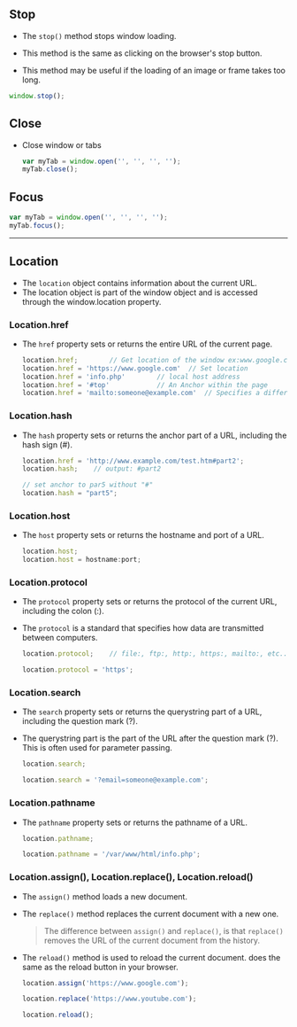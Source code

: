 ## Stop

* The `stop()` method stops window loading.

* This method is the same as clicking on the browser's stop button.

* This method may be useful if the loading of an image or frame takes too long.

```javascript
window.stop();
```

## Close

* Close window or tabs
  
  ```javascript
  var myTab = window.open('', '', '', '');
  myTab.close();
  ```
  
## Focus

```javascript
var myTab = window.open('', '', '', '');
myTab.focus();
```

---
## Location

* The `location` object contains information about the current URL.
* The location object is part of the window object and is accessed through the window.location property.

### Location.href

* The `href` property sets or returns the entire URL of the current page.

  ```javascript
  location.href;        // Get location of the window ex:www.google.com
  location.href = 'https://www.google.com'  // Set location
  location.href = 'info.php'        // local host address
  location.href = '#top'            // An Anchor within the page
  location.href = 'mailto:someone@example.com'  // Specifies a different protocol (mail, file, ftp)
  ```

### Location.hash

* The `hash` property sets or returns the anchor part of a URL, including the hash sign (#).
 
  ```javascript
  location.href = 'http://www.example.com/test.htm#part2';
  location.hash;    // output: #part2

  // set anchor to par5 without "#"
  location.hash = "part5";
  ```

### Location.host

* The `host` property sets or returns the hostname and port of a URL.

  ```javascript
  location.host;
  location.host = hostname:port;
  ```
  
### Location.protocol

* The `protocol` property sets or returns the protocol of the current URL, including the colon (:).
* The `protocol` is a standard that specifies how data are transmitted between computers.

  ```javascript
  location.protocol;    // file:, ftp:, http:, https:, mailto:, etc..

  location.protocol = 'https';
  ```
  
### Location.search

* The `search` property sets or returns the querystring part of a URL, including the question mark (?).

* The querystring part is the part of the URL after the question mark (?). This is often used for parameter passing.

  ```javascript
  location.search;

  location.search = '?email=someone@example.com';
  ```

### Location.pathname

* The `pathname` property sets or returns the pathname of a URL.

  ```javascript
  location.pathname;

  location.pathname = '/var/www/html/info.php';
  ```

### Location.assign(), Location.replace(), Location.reload()

* The `assign()` method loads a new document.
* The `replace()` method replaces the current document with a new one.
  > The difference between `assign()` and `replace()`, is that `replace()` removes the URL of the current document from the history.
* The `reload()` method is used to reload the current document. does the same as the reload button in your browser.

  ```javascript
  location.assign('https://www.google.com');

  location.replace('https://www.youtube.com');

  location.reload();
  ```